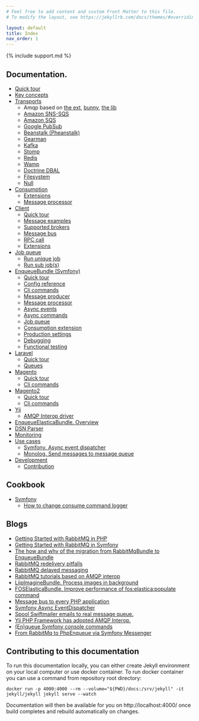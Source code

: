 ```yaml
---
# Feel free to add content and custom Front Matter to this file.
# To modify the layout, see https://jekyllrb.com/docs/themes/#overriding-theme-defaults

layout: default
title: Index
nav_order: 1
---
```


{% include support.md %}

## Documentation.

* [Quick tour](quick_tour.md)
* [Key concepts](concepts.md)
* [Transports](#transports)
    - Amqp based on [the ext](transport/amqp.md), [bunny](transport/amqp_bunny.md), [the lib](transport/amqp_lib.md)
    - [Amazon SNS-SQS](transport/snsqs.md)
    - [Amazon SQS](transport/sqs.md)
    - [Google PubSub](transport/gps.md)
    - [Beanstalk (Pheanstalk)](transport/pheanstalk.md)
    - [Gearman](transport/gearman.md)
    - [Kafka](transport/kafka.md)
    - [Stomp](transport/stomp.md)
    - [Redis](transport/redis.md)
    - [Wamp](transport/wamp.md)
    - [Doctrine DBAL](transport/dbal.md)
    - [Filesystem](transport/filesystem.md)
    - [Null](transport/null.md)
* [Consumption](#consumption)
    - [Extensions](consumption/extensions.md)
    - [Message processor](consumption/message_processor.md)
* [Client](#client)
    - [Quick tour](client/quick_tour.md)
    - [Message examples](client/message_examples.md)
    - [Supported brokers](client/supported_brokers.md)
    - [Message bus](client/message_bus.md)
    - [RPC call](client/rpc_call.md)
    - [Extensions](client/extensions.md)
* [Job queue](#job-queue)
    - [Run unique job](job_queue/run_unique_job.md)
    - [Run sub job(s)](job_queue/run_sub_job.md)
* [EnqueueBundle (Symfony)](bundle/index.md)
    - [Quick tour](bundle/quick_tour.md)
    - [Config reference](bundle/config_reference.md)
    - [Cli commands](bundle/cli_commands.md)
    - [Message producer](bundle/message_producer.md)
    - [Message processor](bundle/message_processor.md)
    - [Async events](bundle/async_events.md)
    - [Async commands](bundle/async_commands.md)
    - [Job queue](bundle/job_queue.md)
    - [Consumption extension](bundle/consumption_extension.md)
    - [Production settings](bundle/production_settings.md)
    - [Debugging](bundle/debugging.md)
    - [Functional testing](bundle/functional_testing.md)
* [Laravel](#laravel)
    - [Quick tour](laravel/quick_tour.md)
    - [Queues](laravel/queues.md)
* [Magento](#magento)
    - [Quick tour](magento/quick_tour.md)
    - [Cli commands](magento/cli_commands.md)
* [Magento2](#magento2)
    - [Quick tour](magento2/quick_tour.md)
    - [Cli commands](magento2/cli_commands.md)
* [Yii](#yii)
    - [AMQP Interop driver](yii/amqp_driver.md)
* [EnqueueElasticaBundle. Overview](elastica-bundle/overview.md)
* [DSN Parser](dsn.md)
* [Monitoring](monitoring.md)
* [Use cases](#use-cases)
    - [Symfony. Async event dispatcher](async_event_dispatcher/quick_tour.md)
    - [Monolog. Send messages to message queue](monolog/send-messages-to-mq.md)
* [Development](#development)
    - [Contribution](contribution.md)

## Cookbook

* [Symfony](#symfony-cookbook)
    - [How to change consume command logger](cookbook/symfony/how-to-change-consume-command-logger.md)

## Blogs

* [Getting Started with RabbitMQ in PHP](https://blog.forma-pro.com/getting-started-with-rabbitmq-in-php-84d331e20a66)
* [Getting Started with RabbitMQ in Symfony](https://blog.forma-pro.com/getting-started-with-rabbitmq-in-symfony-cb06e0b674f1)
* [The how and why of the migration from RabbitMqBundle to EnqueueBundle](https://blog.forma-pro.com/the-how-and-why-of-the-migration-from-rabbitmqbundle-to-enqueuebundle-6c4054135e2b)
* [RabbitMQ redelivery pitfalls](https://blog.forma-pro.com/rabbitmq-redelivery-pitfalls-440e0347f4e0)
* [RabbitMQ delayed messaging](https://blog.forma-pro.com/rabbitmq-delayed-messaging-da802e3a0aa9)
* [RabbitMQ tutorials based on AMQP interop](https://blog.forma-pro.com/rabbitmq-tutorials-based-on-amqp-interop-cf325d3b4912)
* [LiipImagineBundle. Process images in background](https://blog.forma-pro.com/liipimaginebundle-process-images-in-background-3838c0ed5234)
* [FOSElasticaBundle. Improve performance of fos:elastica:populate command](https://github.com/php-enqueue/enqueue-elastica-bundle)
* [Message bus to every PHP application](https://blog.forma-pro.com/message-bus-to-every-php-application-42a7d3fbb30b)
* [Symfony Async EventDispatcher](https://blog.forma-pro.com/symfony-async-eventdispatcher-d01055a255cf)
* [Spool Swiftmailer emails to real message queue.](https://blog.forma-pro.com/spool-swiftmailer-emails-to-real-message-queue-9ecb8b53b5de)
* [Yii PHP Framework has adopted AMQP Interop.](https://blog.forma-pro.com/yii-php-framework-has-adopted-amqp-interop-85ab47c9869f)
* [(En)queue Symfony console commands](http://tech.yappa.be/enqueue-symfony-console-commands)
* [From RabbitMq to PhpEnqueue via Symfony Messenger](https://medium.com/@stefanoalletti_40357/from-rabbitmq-to-phpenqueue-via-symfony-messenger-b8260d0e506c)

## Contributing to this documentation

To run this documentation locally, you can either create Jekyll environment on your local computer or use docker container.
To run docker container you can use a command from repository root directory:
```shell
docker run -p 4000:4000 --rm --volume="${PWD}/docs:/srv/jekyll" -it jekyll/jekyll jekyll serve --watch
```
Documentation will then be available for you on http://localhost:4000/ once build completes and rebuild automatically on changes.
